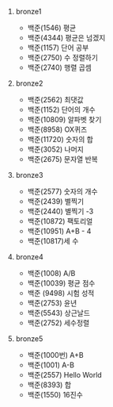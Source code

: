 1. bronze1
    -   백준(1546) 평균
    -   백준(4344) 평균은 넘겠지
    -   백준(1157) 단어 공부
    -   백준(2750) 수 정렬하기
    -   백준(2740) 행렬 곱셈
2. bronze2
    -   백준(2562) 최댓값
    -   백준(1152) 단어의 개수
    -   백준(10809) 알파벳 찾기
    -   백준(8958) OX퀴즈
    -   백준(11720) 숫자의 합
    -   백준(3052) 나머지
    -   백준(2675) 문자열 반복
3. bronze3
    -   백준(2577) 숫자의 개수
    -   백준(2439) 별찍기
    -   백준(2440) 별찍기 -3
    -   백준(10872) 팩토리얼
    -   백준(10951) A+B - 4
    -   백준(10817)세 수
4. bronze4
    -   백준(1008) A/B
    -   백준(10039) 평균 점수
    -   백준 (9498) 시험 성적
    -   백준(2753) 윤년
    -   백준(5543) 상근날드
    -   백준(2752) 세수정렬

5. bronze5
    -   백준(1000번) A+B 
    -   백준(1001) A-B
    -   백준(2557) Hello World
    -   백준(8393) 합
    -   백준(1550) 16진수
